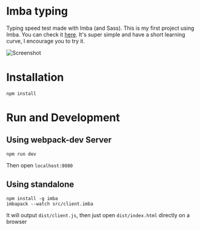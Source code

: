 # Imba typing

Typing speed test made with Imba (and Sass). This is my first project using Imba. You can check it [here](https://github.com/somebee/imba). It's super simple and have a short learning curve, I encourage you to try it.

![Screenshot](http://52.187.134.82/c0ygaalbl6.png)

# Installation

```
npm install
```

# Run and Development

## Using webpack-dev Server

```
npm run dev
```

Then open `localhost:8080`

## Using standalone

```
npm install -g imba
imbapack --watch src/client.imba
```

It will output `dist/client.js`, then just open `dist/index.html` directly on a browser
